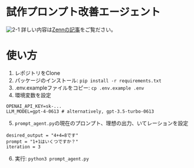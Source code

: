 # 試作プロンプト改善エージェント
![2-1](https://github.com/kazuooooo/prompt-agent/assets/6919381/5dff6692-f738-4c46-87ad-b9b4657d234e)
詳しい内容は[Zennの記事](https://zenn.dev/kazuwombat/articles/2095668882245d)をご覧ださい。

# 使い方
1. レポジトリをClone
2. パッケージのインストール: `pip install -r requirements.txt`
3. .env.exampleファイルをコピー: `cp .env.example .env`
4. 環境変数を設定
  ```
  OPENAI_API_KEY=sk-...
  LLM_MODEL=gpt-4-0613 # alternatively, gpt-3.5-turbo-0613
  ```
5. `prompt_agent.py`の現在のプロンプト、理想の出力、いてレーションを設定
  ```
  desired_output = "4+4=8です"
  prompt = "1+1はいくつですか？"
  iteration = 3
  ```
6. 実行: `python3 prompt_agent.py`
